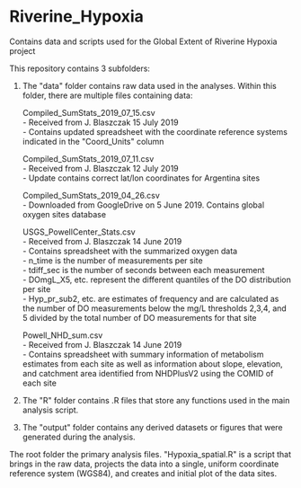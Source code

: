 # Riverine_Hypoxia
Contains data and scripts used for the Global Extent of Riverine Hypoxia project

This repository contains 3 subfolders:
1. The "data" folder contains raw data used in the analyses. Within this folder, there are multiple files containing data:

    Compiled_SumStats_2019_07_15.csv  		  
        - Received from J. Blaszczak 15 July 2019   
        - Contains updated spreadsheet with the coordinate reference systems indicated in the "Coord_Units" column  
    
    Compiled_SumStats_2019_07_11.csv		  
        - Received from J. Blaszczak 12 July 2019  
        - Update contains correct lat/lon coordinates for Argentina sites  
    
    Compiled_SumStats_2019_04_26.csv  		    
        - Downloaded from GoogleDrive on 5 June 2019. Contains global oxygen sites database  
  
    USGS_PowellCenter_Stats.csv   			    
        - Received from J. Blaszczak 14 June 2019   
        - Contains spreadsheet with the summarized oxygen data  
        - n_time is the number of measurements per site   
        - tdiff_sec is the number of seconds between each measurement  
        - DOmgL_X5, etc. represent the different quantiles of the DO distribution per site  
        - Hyp_pr_sub2, etc. are estimates of frequency and are calculated as the number of DO measurements below the mg/L thresholds 2,3,4, and 5 divided by the total number of DO measurements for that site  
        
    Powell_NHD_sum.csv   				            
        - Received from J. Blaszczak 14 June 2019   
        - Contains spreadsheet with summary information of metabolism estimates from each site as well as information about slope, elevation, and catchment area identified from NHDPlusV2 using the COMID of each site  

2. The "R" folder contains .R files that store any functions used in the main analysis script.  

3. The "output" folder contains any derived datasets or figures that were generated during the analysis.  

The root folder the primary analysis files. "Hypoxia_spatial.R" is a script that brings in the raw data, projects the data into a single, uniform coordinate reference system (WGS84), and creates and initial plot of the data sites.  
